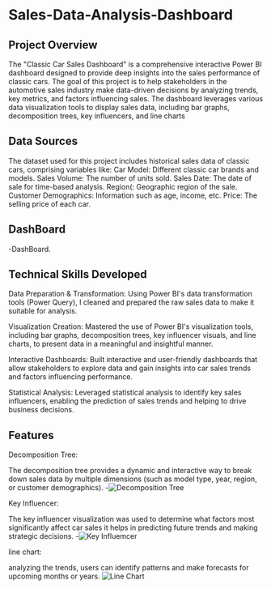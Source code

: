 # Sales-Data-Analysis-Dashboard

## Project Overview
The "Classic Car Sales Dashboard" is a comprehensive interactive Power BI dashboard designed to provide deep insights into the sales performance of classic cars. The goal of this project is to help stakeholders in the automotive sales industry make data-driven decisions by analyzing trends, key metrics, and factors influencing sales. The dashboard leverages various data visualization tools to display sales data, including bar graphs, decomposition trees, key influencers, and line charts

## Data Sources
The dataset used for this project includes historical sales data of classic cars, comprising variables like:
Car Model: Different classic car brands and models.
Sales Volume: The number of units sold.
Sales Date: The date of sale for time-based analysis.
Region(: Geographic region of the sale.
Customer Demographics: Information such as age, income, etc.
Price: The selling price of each car.

## DashBoard
-<a herp="https://github.com/user-attachments/assets/f7f27ef8-0a19-45b7-8e3f-62d64c6e73d0">DashBoard.


## Technical Skills Developed
Data Preparation & Transformation:
Using Power BI's data transformation tools (Power Query), I cleaned and prepared the raw sales data to make it suitable for analysis.

Visualization Creation:
Mastered the use of Power BI's visualization tools, including bar graphs, decomposition trees, key influencer visuals, and line charts, to present data in a meaningful and insightful manner.

Interactive Dashboards:
Built interactive and user-friendly dashboards that allow stakeholders to explore data and gain insights into car sales trends and factors influencing performance.

Statistical Analysis:
Leveraged statistical analysis to identify key sales influencers, enabling the prediction of sales trends and helping to drive business decisions.


## Features
Decomposition Tree:

The decomposition tree provides a dynamic and interactive way to break down sales data by multiple dimensions (such as model type, year, region, or customer demographics). 
-![Decomposition Tree](https://github.com/user-attachments/assets/ea356223-c12c-414f-af62-bde9bf67c5a9)


Key Influencer:

The key influencer visualization was used to determine what factors most significantly affect car sales it  helps in predicting future trends and making strategic decisions.
-![Key Influemcer](https://github.com/user-attachments/assets/c7a4f146-6435-4eea-a22d-7fc724cb5727)

line chart:

analyzing the trends, users can identify patterns and make forecasts for upcoming months or years.
![Line Chart](https://github.com/user-attachments/assets/d4a0a4eb-4a2e-4eb9-8a47-0663a984fc4b)



